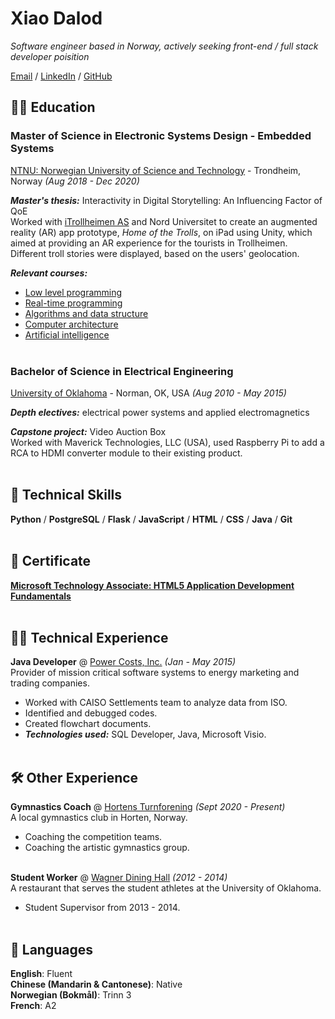 # Xiao Dalod

_Software engineer based in Norway, actively seeking front-end / full stack developer poisition_ <br>

[Email](mailto:xiao.dalod@gmail.com) / [LinkedIn](https://www.linkedin.com/in/xiao-dalod/) / [GitHub](https://github.com/trollmarsj)

## 👩‍🎓 Education

### **Master of Science** in Electronic Systems Design - Embedded Systems<br>
[NTNU: Norwegian University of Science and Technology](https://www.ntnu.edu) - Trondheim, Norway _(Aug 2018 - Dec 2020)_ <br>

**_Master's thesis:_** Interactivity in Digital Storytelling: An Influencing Factor of QoE<br>
Worked with [iTrollheimen AS](https://itrollheimen.no) and Nord Universitet to create an augmented reality (AR) app prototype, _Home of the Trolls_, on iPad using Unity, which aimed at providing an AR experience for the tourists in Trollheimen. Different troll stories were displayed, based on the users' geolocation.<br>

**_Relevant courses:_**
  - [Low level programming](https://www.ntnu.edu/studies/courses/TDT4258#tab=omEmnet)
  - [Real-time programming](https://www.ntnu.edu/studies/courses/TTK4145#tab=omEmnet)
  - [Algorithms and data structure](https://www.ntnu.no/studier/emner/TDT4120#tab=omEmnet)
  - [Computer architecture](https://www.ntnu.edu/studies/courses/TDT4260#tab=omEmnet)
  - [Artificial intelligence](https://www.ntnu.edu/studies/courses/TDT4136#tab=omEmnet)
<br><br>


### **Bachelor of Science** in Electrical Engineering<br>
[University of Oklahoma](http://www.ou.edu) - Norman, OK, USA _(Aug 2010 - May 2015)_ <br>

**_Depth electives:_** electrical power systems and applied electromagnetics<br>

**_Capstone project:_** Video Auction Box<br>
Worked with Maverick Technologies, LLC (USA), used Raspberry Pi to add a RCA to HDMI converter module to their existing product.
<br><br>

## 🔧 Technical Skills
**Python** / **PostgreSQL** / **Flask** / **JavaScript** / **HTML** / **CSS** / **Java** / **Git**
<br><br>

## 📜 Certificate
**[Microsoft Technology Associate: HTML5 Application Development Fundamentals](https://github.com/trollmarsj/trollmarsj.github.io/blob/master/Microsoft_Certified_Professional_Certificate_0.pdf)**
<br><br>


## 👩‍💻 Technical Experience

**Java Developer** @ [Power Costs, Inc.](https://www.powercosts.com) _(Jan - May 2015)_ <br>
Provider of mission critical software systems to energy marketing and trading companies.
  - Worked with CAISO Settlements team to analyze data from ISO.
  - Identified and debugged codes.
  - Created flowchart documents.
  - **_Technologies used:_** SQL Developer, Java, Microsoft Visio.
<br><br>

## 🛠️ Other Experience

**Gymnastics Coach** @ [Hortens Turnforening](https://www.hortensturnforening.no) _(Sept 2020 - Present)_ <br>
A local gymnastics club in Horten, Norway.
  - Coaching the competition teams.
  - Coaching the artistic gymnastics group.
<br><br>

**Student Worker** @ [Wagner Dining Hall](https://static.soonersports.com/custompages/microsites/facilities/brushed/headington.html) _(2012 - 2014)_ <br>
A restaurant that serves the student athletes at the University of Oklahoma.
  - Student Supervisor from 2013 - 2014.
<br><br>

## 💬 Languages
**English**: Fluent <br>
**Chinese (Mandarin & Cantonese)**: Native <br>
**Norwegian (Bokmål)**: Trinn 3 <br>
**French**: A2 
<br><br>
